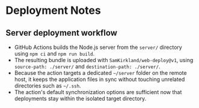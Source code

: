 # Deployment Notes

## Server deployment workflow
- GitHub Actions builds the Node.js server from the `server/` directory using `npm ci` and `npm run build`.
- The resulting bundle is uploaded with `SamKirkland/web-deploy@v1`, using `source-path: ./server/` and `destination-path: ./server/`.
- Because the action targets a dedicated `~/server` folder on the remote host, it keeps the application files in sync without touching unrelated directories such as `~/.ssh`.
- The action's default synchronization options are sufficient now that deployments stay within the isolated target directory.
